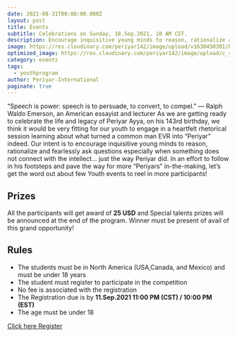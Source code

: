 ```yaml
---
date: 2021-08-31T00:00:00.000Z
layout: post
title: Events
subtitle: Celebrations on Sunday, 18.Sep.2021, 10 AM CST.
description: Encourage inquisitive young minds to reason, rationalize and fearlessly ask questions especially when something does not connect with the intellect…
image: https://res.cloudinary.com/periyar142/image/upload/v1630450301/Events_v5cbtp.jpg
optimized_image: https://res.cloudinary.com/periyar142/image/upload/c_scale,w_380/v1630450301/Events_v5cbtp.jpg
category: events
tags:
  - youthprogram
author: Periyar-International
paginate: true
---
```


“Speech is power: speech is to persuade, to convert, to compel.”
— Ralph Waldo Emerson, an American essayist and lecturer
As we are getting ready to celebrate the life and legacy of Periyar Ayya, on his 143rd birthday, we think it would be very fitting for our youth to engage in a heartfelt rhetorical session learning about what turned a common man EVR into “Periyar” indeed. Our intent is to encourage inquisitive young minds to reason, rationalize and fearlessly ask questions especially when something does not connect with the intellect… just the way Periyar did.   In an effort to follow in his footsteps and pave the way for more “Periyars” in-the-making, let’s get the word out about few Youth events to reel in more participants!


## Prizes

All the participants will get award of <strong>25 USD</strong> and Special talents prizes will be announced at the end of the program. Winner must be present of avail of this grand opportunity!

<!-- 
<table>
<tbody>
  <tr>
    <td colspan=2><center><strong>Ages 5-10</strong></center></td>
  </tr>
  <tr>
    <td>First Place</td>
    <td>100 USD</td>
  </tr>
   <tr>
    <td>Second Prize</td>
    <td>75 USD</td>
  </tr>
   <tr>
    <td>Third Prize</td>
    <td>50 USD</td>
  </tr>
</tbody>
</table>
-->

## Rules

* The students must be in North America (USA,Canada, and Mexico) and must be under 18 years
* The student must register to participate in the competition
* No fee is associated with the registration
* The Registration due is by <strong>11.Sep.2021 11:00 PM (CST) / 10:00 PM (EST)</strong>
* The age must be under 18

<a  href="https://www.periyar143.info/register/">Click here Register</a>







